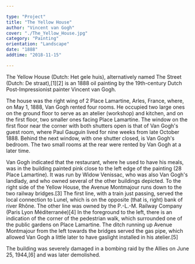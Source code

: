 ```yaml
---

type: "Project"
title: "The Yellow House"
author: "Vincent van Gogh"
cover: "./The_Yellow_House.jpg"
category: "Painting"
orientation: "Landscape"
date: "1888"
addtime: "2018-11-15"

---
```


The Yellow House (Dutch: Het gele huis), alternatively named The Street (Dutch: De straat),[1][2] is an 1888 oil painting by the 19th-century Dutch Post-Impressionist painter Vincent van Gogh.

The house was the right wing of 2 Place Lamartine, Arles, France, where, on May 1, 1888, Van Gogh rented four rooms. He occupied two large ones on the ground floor to serve as an atelier (workshop) and kitchen, and on the first floor, two smaller ones facing Place Lamartine. The window on the first floor near the corner with both shutters open is that of Van Gogh's guest room, where Paul Gauguin lived for nine weeks from late October 1888. Behind the next window, with one shutter closed, is Van Gogh's bedroom. The two small rooms at the rear were rented by Van Gogh at a later time.

Van Gogh indicated that the restaurant, where he used to have his meals, was in the building painted pink close to the left edge of the painting (28 Place Lamartine). It was run by Widow Venissac, who was also Van Gogh's landlady, and who owned several of the other buildings depicted. To the right side of the Yellow House, the Avenue Montmajour runs down to the two railway bridges.[3] The first line, with a train just passing, served the local connection to Lunel, which is on the opposite (that is, right) bank of river Rhône. The other line was owned by the P.-L.-M. Railway Company (Paris Lyon Méditerranée)[4] In the foreground to the left, there is an indication of the corner of the pedestrian walk, which surrounded one of the public gardens on Place Lamartine. The ditch running up Avenue Montmajour from the left towards the bridges served the gas pipe, which allowed Van Gogh a little later to have gaslight installed in his atelier.[5]

The building was severely damaged in a bombing raid by the Allies on June 25, 1944,[6] and was later demolished.
